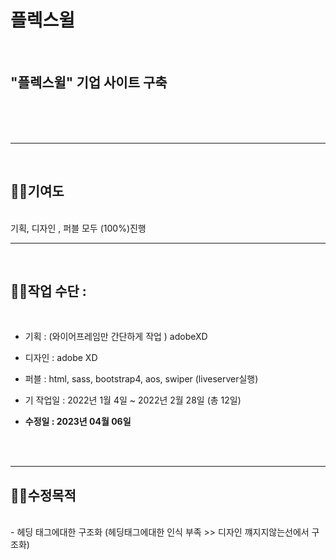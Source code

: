 # 플렉스윌

<br>

## "플렉스윌" 기업 사이트 구축 
<br>
<br><br>

----

<br>

## 🧑‍🎤기여도

<br>
기획, 디자인 , 퍼블 모두 (100%)진행

-----
<br>

## 🧑‍🎤작업 수단 : 
<br>

- 기획 : (와이어프레임만 간단하게 작업 ) adobeXD
- 디자인  :  adobe XD 
- 퍼블 : html, sass, bootstrap4, aos, swiper (liveserver실행)
- 기 작업일 : 2022년 1월 4일 ~ 2022년 2월 28일 (총 12일)

- **수정일 : 2023년 04월 06일**
<br>
<br>

-----

## 🧑‍🎤수정목적
<br>
- 헤딩 태그에대한 구조화 (헤딩태그에대한 인식 부족 >> 디자인 꺠지지않는선에서 구조화) 


